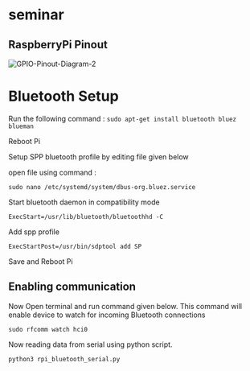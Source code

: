 # seminar

## RaspberryPi Pinout
![GPIO-Pinout-Diagram-2](https://user-images.githubusercontent.com/34370544/116787684-23267680-aac3-11eb-806c-ba600c4b93f6.png)

# Bluetooth Setup

Run the following command : `sudo apt-get install bluetooth bluez blueman`

Reboot Pi



Setup SPP bluetooth profile by editing file given below

open file using command :

`sudo nano /etc/systemd/system/dbus-org.bluez.service`

Start bluetooth daemon in compatibility mode

`ExecStart=/usr/lib/bluetooth/bluetoothhd -C`

Add spp profile

`ExecStartPost=/usr/bin/sdptool add SP`

Save and Reboot Pi

## Enabling communication
Now Open terminal and run command given below. This command will enable device to watch for incoming Bluetooth connections

`sudo rfcomm watch hci0`

Now reading data from serial using python script.

`python3 rpi_bluetooth_serial.py`
